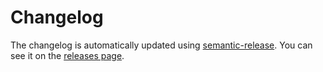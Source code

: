 # Changelog

The changelog is automatically updated using
[semantic-release](https://github.com/semantic-release/semantic-release). You
can see it on the
[releases page](https://github.com/mskelton/lazy-context/releases).
